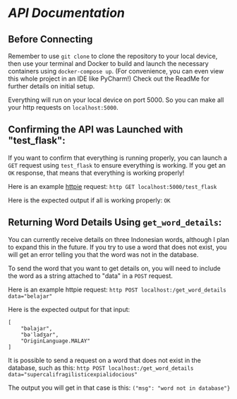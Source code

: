 # *API Documentation*

## Before Connecting

Remember to use ```git clone``` to clone the repository to your local device, then use your terminal and Docker to build and launch the necessary containers using ```docker-compose up```.  (For convenience, you can even view this whole project in an IDE like PyCharm!)  Check out the ReadMe for further details on initial setup.

Everything will run on your local device on port 5000.  So you can make all your http requests on ```localhost:5000```.

## Confirming the API was Launched with "test_flask":

If you want to confirm that everything is running properly, you can launch a ```GET``` request using ```test_flask``` to ensure everything is working.  If you get an ```OK``` response, that means that everything is working properly!

Here is an example [httpie](https://httpie.io/) request:
```http GET localhost:5000/test_flask```

Here is the expected output if all is working properly:
```OK```

## Returning Word Details Using ```get_word_details```:

You can currently receive details on three Indonesian words, although I plan to expand this in the future.  If you try to use a word that does not exist, you will get an error telling you that the word was not in the database.

To send the word that you want to get details on, you will need to include the word as a string attached to "data" in a ```POST``` request.

Here is an example httpie request:
```http POST localhost:/get_word_details data="belajar"```

Here is the expected output for that input:
```
[
    "bəlajar",
    "bəˈladʒar",
    "OriginLanguage.MALAY"
]
```

It is possible to send a request on a word that does not exist in the database, such as this:
```http POST localhost:/get_word_details data="supercalifragilisticexpialidocious"```

The output you will get in that case is this:
```("msg": "word not in database"}```




